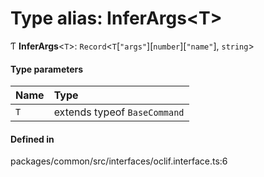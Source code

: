 # Type alias: InferArgs<T\>

Ƭ **InferArgs**<`T`\>: `Record`<`T`[``"args"``][`number`][``"name"``], `string`\>

#### Type parameters

| Name | Type |
| :------ | :------ |
| `T` | extends typeof `BaseCommand` |

#### Defined in

packages/common/src/interfaces/oclif.interface.ts:6
